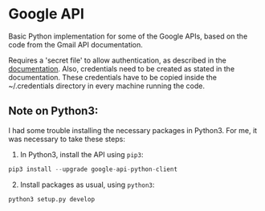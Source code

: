 # Google API

Basic Python implementation for some of the Google APIs, based on the code from the Gmail API documentation.

Requires a 'secret file' to allow authentication, as described in the [documentation](https://developers.google.com/gmail/api/quickstart/python). Also, credentials need to be created as stated in the documentation. These credentials have to be copied inside the ~/.credentials directory in every machine running the code.

## Note on Python3:
I had some trouble installing the necessary packages in Python3. For me, it was necessary to take these steps:

1. In Python3, install the API using `pip3`:

  ```python
  pip3 install --upgrade google-api-python-client
  ```
2. Install packages as usual, using `python3`:

  ```python
  python3 setup.py develop
  ```
